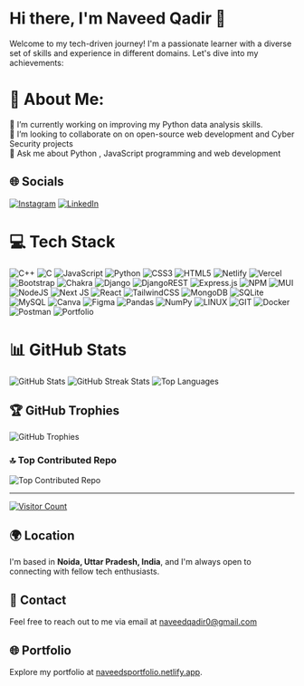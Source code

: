 # Hi there, I'm Naveed Qadir 👋

Welcome to my tech-driven journey! I'm a passionate learner with a diverse set of skills and experience in different domains. Let's dive into my achievements:

# 💫 About Me:
🔭 I’m currently working on improving my Python data analysis skills.<br>👯 I’m looking to collaborate on on open-source web development and Cyber Security projects<br>💬 Ask me about Python , JavaScript programming and web development<br>

## 🌐 Socials
[![Instagram](https://img.shields.io/badge/Instagram-%23E4405F.svg?logo=Instagram&logoColor=white)](https://www.instagram.com/naveed.qadir)
[![LinkedIn](https://img.shields.io/badge/LinkedIn-%230077B5.svg?logo=linkedin&logoColor=white)](https://www.linkedin.com/in/naveedqadir)

# 💻 Tech Stack
![C++](https://img.shields.io/badge/c++-%2300599C.svg?style=flat&logo=c%2B%2B&logoColor=white) ![C](https://img.shields.io/badge/c-%2300599C.svg?style=flat&logo=c&logoColor=white) ![JavaScript](https://img.shields.io/badge/javascript-%23323330.svg?style=flat&logo=javascript&logoColor=%23F7DF1E) ![Python](https://img.shields.io/badge/python-3670A0?style=flat&logo=python&logoColor=ffdd54) ![CSS3](https://img.shields.io/badge/css3-%231572B6.svg?style=flat&logo=css3&logoColor=white) ![HTML5](https://img.shields.io/badge/html5-%23E34F26.svg?style=flat&logo=html5&logoColor=white) ![Netlify](https://img.shields.io/badge/netlify-%23000000.svg?style=flat&logo=netlify&logoColor=#00C7B7) ![Vercel](https://img.shields.io/badge/vercel-%23000000.svg?style=flat&logo=vercel&logoColor=white) ![Bootstrap](https://img.shields.io/badge/bootstrap-%23563D7C.svg?style=flat&logo=bootstrap&logoColor=white) ![Chakra](https://img.shields.io/badge/chakra-%234ED1C5.svg?style=flat&logo=chakraui&logoColor=white) ![Django](https://img.shields.io/badge/django-%23092E20.svg?style=flat&logo=django&logoColor=white) ![DjangoREST](https://img.shields.io/badge/DJANGO-REST-ff1709?style=flat&logo=django&logoColor=white&color=ff1709&labelColor=gray) ![Express.js](https://img.shields.io/badge/express.js-%23404d59.svg?style=flat&logo=express&logoColor=%2361DAFB) ![NPM](https://img.shields.io/badge/NPM-%23000000.svg?style=flat&logo=npm&logoColor=white) ![MUI](https://img.shields.io/badge/MUI-%230081CB.svg?style=flat&logo=material-ui&logoColor=white) ![NodeJS](https://img.shields.io/badge/node.js-6DA55F?style=flat&logo=node.js&logoColor=white) ![Next JS](https://img.shields.io/badge/Next-black?style=flat&logo=next.js&logoColor=white) ![React](https://img.shields.io/badge/react-%2320232a.svg?style=flat&logo=react&logoColor=%2361DAFB) ![TailwindCSS](https://img.shields.io/badge/tailwindcss-%2338B2AC.svg?style=flat&logo=tailwind-css&logoColor=white) ![MongoDB](https://img.shields.io/badge/MongoDB-%234ea94b.svg?style=flat&logo=mongodb&logoColor=white) ![SQLite](https://img.shields.io/badge/sqlite-%2307405e.svg?style=flat&logo=sqlite&logoColor=white) ![MySQL](https://img.shields.io/badge/mysql-%2300f.svg?style=flat&logo=mysql&logoColor=white) ![Canva](https://img.shields.io/badge/Canva-%2300C4CC.svg?style=flat&logo=Canva&logoColor=white) ![Figma](https://img.shields.io/badge/figma-%23F24E1E.svg?style=flat&logo=figma&logoColor=white) ![Pandas](https://img.shields.io/badge/pandas-%23150458.svg?style=flat&logo=pandas&logoColor=white) ![NumPy](https://img.shields.io/badge/numpy-%23013243.svg?style=flat&logo=numpy&logoColor=white) ![LINUX](https://img.shields.io/badge/Linux-FCC624?style=flat&logo=linux&logoColor=black) ![GIT](https://img.shields.io/badge/Git-fc6d26?style=flat&logo=git&logoColor=white) ![Docker](https://img.shields.io/badge/docker-%230db7ed.svg?style=flat&logo=docker&logoColor=white) ![Postman](https://img.shields.io/badge/Postman-FF6C37?style=flat&logo=postman&logoColor=white) ![Portfolio](https://img.shields.io/badge/Portfolio-%23000000.svg?style=flat&logo=firefox&logoColor=#FF7139)

# 📊 GitHub Stats
![GitHub Stats](https://github-readme-stats.vercel.app/api?username=naveedqadir&theme=material-palenight&hide_border=false&include_all_commits=true&count_private=false)
![GitHub Streak Stats](https://github-readme-streak-stats.herokuapp.com/?user=naveedqadir&theme=material-palenight&hide_border=false)
![Top Languages](https://github-readme-stats.vercel.app/api/top-langs/?username=naveedqadir&theme=material-palenight&hide_border=false&include_all_commits=true&count_private=false&layout=compact)

## 🏆 GitHub Trophies
![GitHub Trophies](https://github-profile-trophy.vercel.app/?username=naveedqadir&theme=radical&no-frame=false&no-bg=true&margin-w=4)

### 🔝 Top Contributed Repo
![Top Contributed Repo](https://github-contributor-stats.vercel.app/api?username=naveedqadir&limit=5&theme=dark&combine_all_yearly_contributions=true)

---
[![Visitor Count](https://visitcount.itsvg.in/api?id=naveedqadir&icon=0&color=0)](https://visitcount.itsvg.in)

<!-- Proudly created with GPRM (https://gprm.itsvg.in) -->

## 🌍 Location

I'm based in **Noida, Uttar Pradesh, India**, and I'm always open to connecting with fellow tech enthusiasts.

## 📧 Contact

Feel free to reach out to me via email at [naveedqadir0@gmail.com](mailto:naveedqadir0@gmail.com)

## 🌐 Portfolio

Explore my portfolio at [naveedsportfolio.netlify.app](https://naveedsportfolio.netlify.app).
